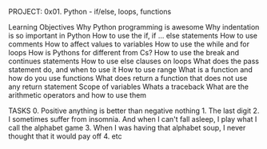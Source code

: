 PROJECT: 0x01. Python - if/else, loops, functions

Learning Objectives
	Why Python programming is awesome
	Why indentation is so important in Python
	How to use the if, if ... else statements
	How to use comments
	How to affect values to variables
	How to use the while and for loops
	How is Pythons for different from Cs?
	How to use the break and continues statements
	How to use else clauses on loops
	What does the pass statement do, and when to use it
	How to use range
	What is a function and how do you use functions
	What does return a function that does not use any return statement
	Scope of variables
	Whats a traceback
	What are the arithmetic operators and how to use them

TASKS
	0. Positive anything is better than negative nothing
	1. The last digit
	2. I sometimes suffer from insomnia. And when I can't fall asleep, 
	   I play what I call the alphabet game
	3. When I was having that alphabet soup, I never thought that it would pay off
	4. etc
